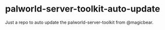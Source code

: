 # palworld-server-toolkit-auto-update
Just a repo to auto update the palworld-server-toolkit from @magicbear.
